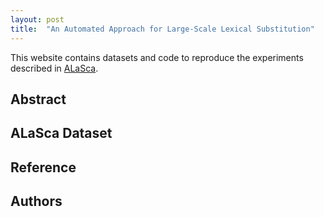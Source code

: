 ```yaml
---
layout: post
title:  "An Automated Approach for Large-Scale Lexical Substitution"
---
```

This website contains datasets and code to reproduce the experiments described in [ALaSca](). 

## Abstract

## ALaSca Dataset

## Reference

## Authors
